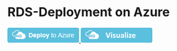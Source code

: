 # RDS-Deployment on Azure 

<a href="https://portal.azure.com/#create/Microsoft.Template/uri/https%3A%2F%2Fraw.githubusercontent.com%2FNavneetGhuman%2Frds%2Frds-patch-akhil%2Fazuredeploy.json" target="_blank">
<img src="https://raw.githubusercontent.com/Azure/azure-quickstart-templates/master/1-CONTRIBUTION-GUIDE/images/deploytoazure.png"/>
</a>
<a href="http://armviz.io/#/?load=https://portal.azure.com/#create/Microsoft.Template/uri/https%3A%2F%2Fraw.githubusercontent.com%2FNavneetGhuman%2Frds%2Frds-patch-akhil%2Fazuredeploy.json" target="_blank">
<img src="https://raw.githubusercontent.com/Azure/azure-quickstart-templates/master/1-CONTRIBUTION-GUIDE/images/visualizebutton.png"/>
</a>
<br><br>
